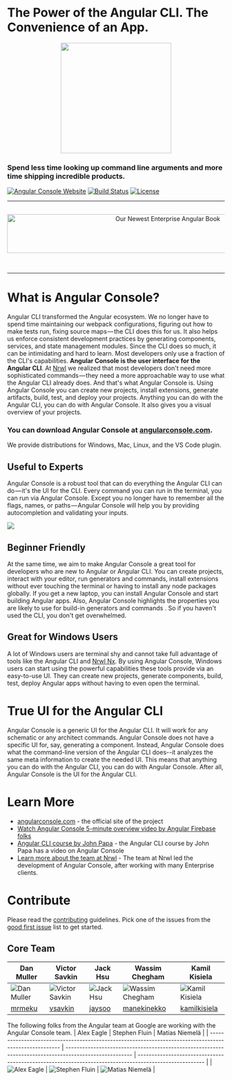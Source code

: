 # The Power of the Angular CLI. The Convenience of an App.

<p align="center">
    <img src="https://raw.githubusercontent.com/nrwl/angular-console/master/static/angular-console-logo-with-text.jpg" width="256"/>
</p>

### Spend less time looking up command line arguments and more time shipping incredible products.

[![Angular Console Website](https://img.shields.io/badge/Angular-Console-blue.png)](https://angularconsole.org/)
[![Build Status](https://circleci.com/gh/nrwl/angular-console/tree/master.png)](https://circleci.com/gh/nrwl/angular-console/tree/master)
[![License](https://img.shields.io/npm/l/@nrwl/schematics.png)](https://opensource.org/licenses/MIT)

<hr>
<p align="center">
  <a href="https://hubs.ly/H0g97pW0" style="display: block; padding: 1rem 0 2rem 0;" target="_blank">  
    <img 
         width="728" 
         height="90" 
         src="https://images.ctfassets.net/8eyogtwep6d2/77nvAJVU9yTDmbUj2zjqS5/3cae7d978f6502fffd0130a5644bb055/monorepo-book-banner_2x.jpg?w=728" 
         srcset="https://images.ctfassets.net/8eyogtwep6d2/77nvAJVU9yTDmbUj2zjqS5/3cae7d978f6502fffd0130a5644bb055/monorepo-book-banner_2x.jpg 2x" 
         alt="Our Newest Enterprise Angular Book">
  </a>
</p>
<hr>

# What is Angular Console?

Angular CLI transformed the Angular ecosystem. We no longer have to spend time maintaining our webpack configurations, figuring out how to make tests run, fixing source maps — the CLI does this for us. It also helps us enforce consistent development practices by generating components, services, and state management modules. Since the CLI does so much, it can be intimidating and hard to learn. Most developers only use a fraction of the CLI's capabilities.
**Angular Console is the user interface for the Angular CLI**.
At [Nrwl](https://nrwl.io/) we realized that most developers don't need more sophisticated commands — they need a more approachable way to use what the Angular CLI already does. And that's what Angular Console is.
Using Angular Console you can create new projects, install extensions, generate artifacts, build, test, and deploy your projects. Anything you can do with the Angular CLI, you can do with Angular Console. It also gives you a visual overview of your projects.

### You can download Angular Console at [angularconsole.com](https://angularconsole.com/).

We provide distributions for Windows, Mac, Linux, and the VS Code plugin.

## Useful to Experts

Angular Console is a robust tool that can do everything the Angular CLI can do — it's the UI for the CLI. Every command you can run in the terminal, you can run via Angular Console. Except you no longer have to remember all the flags, names, or paths — Angular Console will help you by providing autocompletion and validating your inputs.

<img src="https://raw.githubusercontent.com/nrwl/angular-console/master/static/vscode-screenshot.png">

## Beginner Friendly

At the same time, we aim to make Angular Console a great tool for developers who are new to Angular or Angular CLI. You can create projects, interact with your editor, run generators and commands, install extensions without ever touching the terminal or having to install any node packages globally. If you get a new laptop, you can install Angular Console and start building Angular apps. Also, Angular Console highlights the properties you are likely to use for build-in generators and commands . So if you haven't used the CLI, you don't get overwhelmed.

## Great for Windows Users

A lot of Windows users are terminal shy and cannot take full advantage of tools like the Angular CLI and [Nrwl Nx](http://nrwl.io/nx). By using Angular Console, Windows users can start using the powerful capabilities these tools provide via an easy-to-use UI. They can create new projects, generate components, build, test, deploy Angular apps without having to even open the terminal.

# True UI for the Angular CLI

Angular Console is a generic UI for the Angular CLI. It will work for any schematic or any architect commands. Angular Console does not have a specific UI for, say, generating a component. Instead, Angular Console does what the command-line version of the Angular CLI does--it analyzes the same meta information to create the needed UI. This means that anything you can do with the Angular CLI, you can do with Angular Console. After all, Angular Console is the UI for the Angular CLI.

# Learn More

- [angularconsole.com](http://angularconsole.com) - the official site of the project
- [Watch Angular Console 5-minute overview video by Angular Firebase folks](https://www.youtube.com/watch?time_continue=18&v=d2K2Cp8BJx0)
- [Angular CLI course by John Papa](https://www.pluralsight.com/courses/angular-cli) - the Angular CLI course by John Papa has a video on Angular Console
- [Learn more about the team at Nrwl](https://www.nrwl.io) - The team at Nrwl led the development of Angular Console, after working with many Enterprise clients.

# Contribute

Please read the [contributing](https://github.com/nrwl/angular-console/blob/master/CONTRIBUTING.md) guidelines.
Pick one of the issues from the [good first issue](https://github.com/nrwl/angular-console/issues?q=is%3Aopen+is%3Aissue+label%3A%22good+first+issue%22) list to get started.

## Core Team

| Dan Muller                                                                                      | Victor Savkin                                                                                         | Jack Hsu                                                                                       | Wassim Chegham                                                                                         | Kamil Kisiela                                                                |
| ----------------------------------------------------------------------------------------------- | ----------------------------------------------------------------------------------------------------- | ---------------------------------------------------------------------------------------------- | ------------------------------------------------------------------------------------------------------ | ---------------------------------------------------------------------------- |
| ![Dan Muller](https://raw.githubusercontent.com/nrwl/angular-console/master/static/dan_pic.jpg) | ![Victor Savkin](https://raw.githubusercontent.com/nrwl/angular-console/master/static/victor_pic.jpg) | ![Jack Hsu](https://raw.githubusercontent.com/nrwl/angular-console/master/static/jack_pic.jpg) | ![Wassim Chegham](https://raw.githubusercontent.com/nrwl/angular-console/master/static/wassim_pic.jpg) | ![Kamil Kisiela](https://avatars1.githubusercontent.com/u/8167190?s=150&v=4) |
| [mrmeku](https://github.com/mrmeku)                                                             | [vsavkin](https://github.com/vsavkin)                                                                 | [jaysoo](https://github.com/jaysoo)                                                            | [manekinekko](https://github.com/manekinekko)                                                          | [kamilkisiela](https://github.com/kamilkisiela)                              |

The following folks from the Angular team at Google are working with the Angular Console team.
| Alex Eagle | Stephen Fluin | Matias Niemelä |
| ------------------------------------------------------------------------------------------------------ | ------------------------------------------------------------------------------------------------------ | ------------------------------------------------------------------------------------------------------ |
| ![Alex Eagle](https://raw.githubusercontent.com/nrwl/angular-console/master/static/alex_eagle_pic.jpg) | ![Stephen Fluin](https://raw.githubusercontent.com/nrwl/angular-console/master/static/stephen_pic.jpg) | ![Matias Niemelä](https://raw.githubusercontent.com/nrwl/angular-console/master/static/matias_pic.jpg) |

